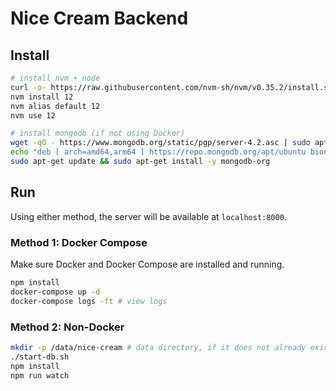 # Nice Cream Backend

## Install
```sh
# install nvm + node
curl -o- https://raw.githubusercontent.com/nvm-sh/nvm/v0.35.2/install.sh | bash
nvm install 12
nvm alias default 12
nvm use 12

# install mongodb (if not using Docker)
wget -qO - https://www.mongodb.org/static/pgp/server-4.2.asc | sudo apt-key add -
echo "deb [ arch=amd64,arm64 ] https://repo.mongodb.org/apt/ubuntu bionic/mongodb-org/4.2 multiverse" | sudo tee /etc/apt/sources.list.d/mongodb-org-4.2.list
sudo apt-get update && sudo apt-get install -y mongodb-org
```

## Run
Using either method, the server will be available at `localhost:8000`.
### Method 1: Docker Compose
Make sure Docker and Docker Compose are installed and running.
```sh
npm install
docker-compose up -d
docker-compose logs -ft # view logs
```
### Method 2: Non-Docker
```sh
mkdir -p /data/nice-cream # data directory, if it does not already exist
./start-db.sh
npm install
npm run watch
```